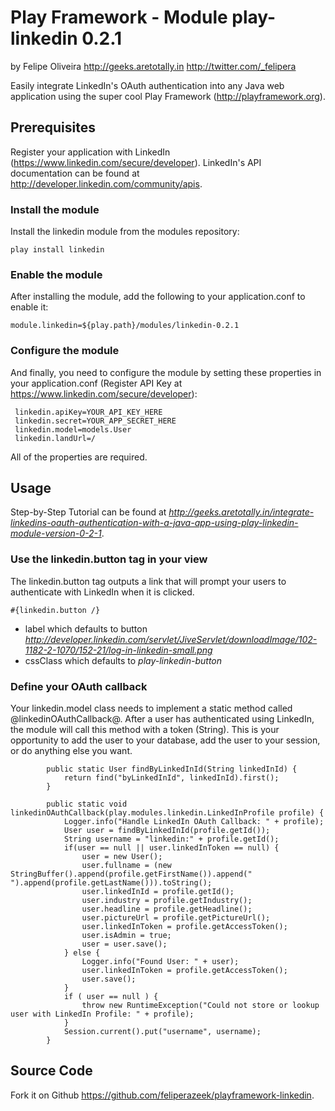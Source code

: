 # Play Framework - Module play-linkedin 0.2.1
by Felipe Oliveira
http://geeks.aretotally.in
http://twitter.com/_felipera

Easily integrate LinkedIn's OAuth authentication into any Java web application using the super cool Play Framework (http://playframework.org).


## Prerequisites

Register your application with LinkedIn (https://www.linkedin.com/secure/developer). 
LinkedIn's API documentation can be found at http://developer.linkedin.com/community/apis.


### Install the module

Install the linkedin module from the modules repository:

`
play install linkedin
`

### Enable the module

After installing the module, add the following to your application.conf to enable it:

`
module.linkedin=${play.path}/modules/linkedin-0.2.1
`

### Configure the module

And finally, you need to configure the module by setting these properties in your application.conf (Register API Key at https://www.linkedin.com/secure/developer):

     linkedin.apiKey=YOUR_API_KEY_HERE
     linkedin.secret=YOUR_APP_SECRET_HERE
     linkedin.model=models.User
     linkedin.landUrl=/

All of the properties are required.


## Usage

Step-by-Step Tutorial can be found at *http://geeks.aretotally.in/integrate-linkedins-oauth-authentication-with-a-java-app-using-play-linkedin-module-version-0-2-1*.


### Use the linkedin.button tag in your view

The linkedin.button tag outputs a link that will prompt your users to authenticate with LinkedIn when it is clicked.

`#{linkedin.button /}`

* label which defaults to button *http://developer.linkedin.com/servlet/JiveServlet/downloadImage/102-1182-2-1070/152-21/log-in-linkedin-small.png*
* cssClass which defaults to *play-linkedin-button*


### Define your OAuth callback

Your linkedin.model class needs to implement a static method called @linkedinOAuthCallback@. After a user has authenticated using LinkedIn, the module will call this method with a token (String). This is your opportunity to add the user to your database, add the user to your session, or do anything else you want.

		    public static User findByLinkedInId(String linkedInId) {
		    	return find("byLinkedInId", linkedInId).first();
		    }
		    
			public static void linkedinOAuthCallback(play.modules.linkedin.LinkedInProfile profile) {
				Logger.info("Handle LinkedIn OAuth Callback: " + profile);
				User user = findByLinkedInId(profile.getId());
				String username = "linkedin:" + profile.getId();
				if(user == null || user.linkedInToken == null) {
					user = new User();
					user.fullname = (new StringBuffer().append(profile.getFirstName()).append(" ").append(profile.getLastName())).toString();
					user.linkedInId = profile.getId();
					user.industry = profile.getIndustry();
					user.headline = profile.getHeadline();
					user.pictureUrl = profile.getPictureUrl();
					user.linkedInToken = profile.getAccessToken();
					user.isAdmin = true;
					user = user.save();
				} else {
					Logger.info("Found User: " + user);
					user.linkedInToken = profile.getAccessToken();
					user.save();
				}
				if ( user == null ) {
					throw new RuntimeException("Could not store or lookup user with LinkedIn Profile: " + profile);
				}
				Session.current().put("username", username);
			}


## Source Code

Fork it on Github https://github.com/feliperazeek/playframework-linkedin.
